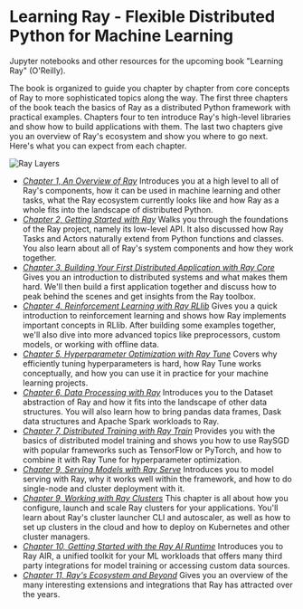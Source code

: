 # Learning Ray - Flexible Distributed Python for Machine Learning

Jupyter notebooks and other resources for the upcoming book "Learning Ray" (O'Reilly).

The book is organized to guide you chapter by chapter from core concepts of Ray to more sophisticated topics along the way.
The first three chapters of the book teach the basics of Ray as a distributed Python framework with practical examples.
Chapters four to ten introduce Ray's high-level libraries and show how to build applications with them.
The last two chapters give you an overview of Ray's ecosystem and show you where to go next.
Here's what you can expect from each chapter.

![Ray Layers](https://raw.githubusercontent.com/maxpumperla/learning_ray/main/notebooks/images/chapter_01/ray_layers.png)

* [_Chapter 1, An Overview of Ray_](https://github.com/maxpumperla/learning_ray/blob/main/notebooks/ch_01_overview.ipynb)
  Introduces you at a high level to all of Ray's components, how it can be used in
  machine learning and other tasks, what the Ray ecosystem currently looks like and how
  Ray as a whole fits into the landscape of distributed Python.
* [_Chapter 2, Getting Started with Ray_](https://github.com/maxpumperla/learning_ray/blob/main/notebooks/ch_02_ray_core.ipynb)
  Walks you through the foundations of the Ray project, namely its low-level API.
  It also discussed how Ray Tasks and Actors naturally extend from Python functions and classes.
  You also learn about all of Ray's system components and how they work together.
* [_Chapter 3, Building Your First Distributed Application with Ray Core_](https://github.com/maxpumperla/learning_ray/blob/main/notebooks/ch_03_core_app.ipynb)
  Gives you an introduction to distributed systems and what makes them hard.
  We'll then build a first application together and discuss how to peak behind the scenes
  and get insights from the Ray toolbox.
* [_Chapter 4, Reinforcement Learning with Ray RLlib_](https://github.com/maxpumperla/learning_ray/blob/main/notebooks/ch_04_rllib.ipynb)
  Gives you a quick introduction to reinforcement learning and shows how Ray implements
  important concepts in RLlib. After building some examples together, we'll also dive into
  more advanced topics like preprocessors, custom models, or working with offline data.
* [_Chapter 5, Hyperparameter Optimization with Ray Tune_](https://github.com/maxpumperla/learning_ray/blob/main/notebooks/ch_05_tune.ipynb)
  Covers why efficiently tuning hyperparameters is hard, how Ray Tune works conceptually,
  and how you can use it in practice for your machine learning projects.
* [_Chapter 6, Data Processing with Ray_](https://github.com/maxpumperla/learning_ray/blob/main/notebooks/ch_06_data_processing.ipynb)
  Introduces you to the Dataset abstraction of Ray and how it fits into the landscape
  of other data structures. You will also learn how to bring pandas data frames, Dask
  data structures and Apache Spark workloads to Ray.
* [_Chapter 7, Distributed Training with Ray Train_](https://github.com/maxpumperla/learning_ray/blob/main/notebooks/ch_07_train.ipynb)
  Provides you with the basics of distributed model training and shows you how to use
  RaySGD with popular frameworks such as TensorFlow or PyTorch, and how to combine it
  with Ray Tune for hyperparameter optimization.
* [_Chapter 9, Serving Models with Ray Serve_](https://github.com/maxpumperla/learning_ray/blob/main/notebooks/ch_08_model_serving.ipynb)
  Introduces you to model serving with Ray, why it works well within the framework,
  and how to do single-node and cluster deployment with it.
* [_Chapter 9, Working with Ray Clusters_](https://github.com/maxpumperla/learning_ray/blob/main/notebooks/ch_09_script.ipynb)
  This chapter is all about how you configure, launch and scale Ray clusters for your applications.
  You'll learn about Ray's cluster launcher CLI and autoscaler, as well as how to set
  up clusters in the cloud and how to deploy on Kubernetes and other cluster managers.
* [_Chapter 10, Getting Started with the Ray AI Runtime_](https://github.com/maxpumperla/learning_ray/blob/main/notebooks/ch_10_air.ipynb)
  Introduces you to Ray AIR, a unified toolkit for your ML workloads that offers many
  third party integrations for model training or accessing custom data sources.
* [_Chapter 11, Ray's Ecosystem and Beyond_](https://github.com/maxpumperla/learning_ray/blob/main/notebooks/ch_11_ecosystem.ipynb)
  Gives you an overview of the many interesting extensions and
  integrations that Ray has attracted over the years. 